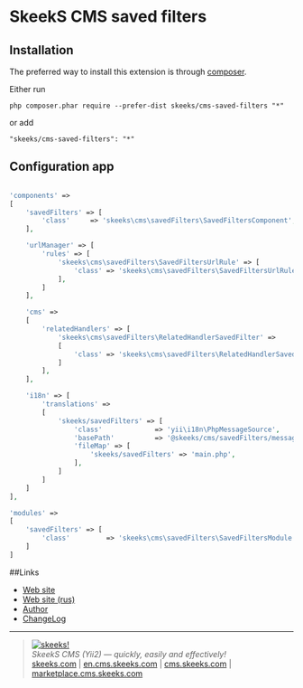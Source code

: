 SkeekS CMS saved filters
===================================

Installation
------------

The preferred way to install this extension is through [composer](http://getcomposer.org/download/).

Either run

```
php composer.phar require --prefer-dist skeeks/cms-saved-filters "*"
```

or add

```
"skeeks/cms-saved-filters": "*"
```

Configuration app
----------

```php

'components' =>
[
    'savedFilters' => [
        'class'     => 'skeeks\cms\savedFilters\SavedFiltersComponent',
    ],

    'urlManager' => [
        'rules' => [
            'skeeks\cms\savedFilters\SavedFiltersUrlRule' => [
                'class' => 'skeeks\cms\savedFilters\SavedFiltersUrlRule',
            ],
        ]
    ],

    'cms' =>
    [
        'relatedHandlers' => [
            'skeeks\cms\savedFilters\RelatedHandlerSavedFilter' =>
            [
                'class' => 'skeeks\cms\savedFilters\RelatedHandlerSavedFilter'
            ]
        ],
    ],

    'i18n' => [
        'translations' =>
        [
            'skeeks/savedFilters' => [
                'class'             => 'yii\i18n\PhpMessageSource',
                'basePath'          => '@skeeks/cms/savedFilters/messages',
                'fileMap' => [
                    'skeeks/savedFilters' => 'main.php',
                ],
            ]
        ]
    ]
],

'modules' =>
[
    'savedFilters' => [
        'class'         => 'skeeks\cms\savedFilters\SavedFiltersModule',
    ]
]

```

##Links
* [Web site](http://en.cms.skeeks.com)
* [Web site (rus)](http://cms.skeeks.com)
* [Author](http://skeeks.com)
* [ChangeLog](https://github.com/skeeks-cms/cms-saved-filters/blob/master/CHANGELOG.md)


___

> [![skeeks!](https://gravatar.com/userimage/74431132/13d04d83218593564422770b616e5622.jpg)](http://skeeks.com)  
<i>SkeekS CMS (Yii2) — quickly, easily and effectively!</i>  
[skeeks.com](http://skeeks.com) | [en.cms.skeeks.com](http://en.cms.skeeks.com) | [cms.skeeks.com](http://cms.skeeks.com) | [marketplace.cms.skeeks.com](http://marketplace.cms.skeeks.com)


